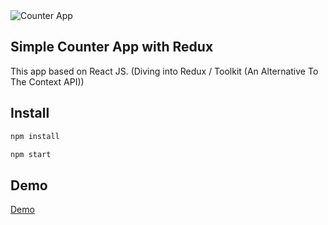 <img src="src/media/counter-screen.png" alt="Counter App" />

## Simple Counter App with Redux 
This app based on React JS. (Diving into Redux / Toolkit (An Alternative To The Context API))

## Install

```sh
npm install
```

```sh
npm start
```

## Demo
<a href="https://soltonanna.github.io/simple-counter-redux/" target="_blank"> Demo </a>
